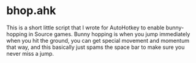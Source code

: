 # bhop.ahk

This is a short little script that I wrote for AutoHotkey to enable bunny-hopping in Source games. Bunny hopping is when you jump immediately when you hit the ground, you can get special movement and momentum that way, and this basically just spams the space bar to make sure you never miss a jump.
